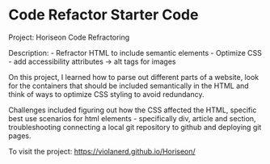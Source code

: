 # Code Refactor Starter Code

Project: Horiseon Code Refractoring

Description: 
    - Refractor HTML to include semantic elements 
    - Optimize CSS 
    - add accessibility attributes -> alt tags for images

On this project, I learned how to parse out different parts of a website, look for the containers that should be included semantically in the HTML and think of ways to optimize CSS styling to avoid redundancy. 

Challenges included figuring out how the CSS affected the HTML, specific best use scenarios for html elements - specifically div, article and section, troubleshooting connecting a local git repository to github and deploying git pages.  

To visit the project: https://violanerd.github.io/Horiseon/